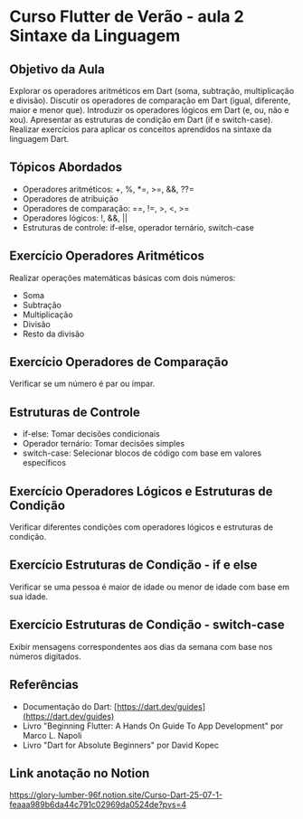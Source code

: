 # Curso Flutter de Verão - aula 2 Sintaxe da Linguagem

## Objetivo da Aula
Explorar os operadores aritméticos em Dart (soma, subtração, multiplicação e divisão).
Discutir os operadores de comparação em Dart (igual, diferente, maior e menor que).
Introduzir os operadores lógicos em Dart (e, ou, não e xou).
Apresentar as estruturas de condição em Dart (if e switch-case).
Realizar exercícios para aplicar os conceitos aprendidos na sintaxe da linguagem Dart.

## Tópicos Abordados
- Operadores aritméticos: +, %, *=, >=, &&, ??=
- Operadores de atribuição
- Operadores de comparação: ==, !=, >, <, >=
- Operadores lógicos: !, &&, ||
- Estruturas de controle: if-else, operador ternário, switch-case

## Exercício Operadores Aritméticos
Realizar operações matemáticas básicas com dois números:
- Soma
- Subtração
- Multiplicação
- Divisão
- Resto da divisão

## Exercício Operadores de Comparação
Verificar se um número é par ou ímpar.

## Estruturas de Controle
- if-else: Tomar decisões condicionais
- Operador ternário: Tomar decisões simples
- switch-case: Selecionar blocos de código com base em valores específicos

## Exercício Operadores Lógicos e Estruturas de Condição
Verificar diferentes condições com operadores lógicos e estruturas de condição.

## Exercício Estruturas de Condição - if e else
Verificar se uma pessoa é maior de idade ou menor de idade com base em sua idade.

## Exercício Estruturas de Condição - switch-case
Exibir mensagens correspondentes aos dias da semana com base nos números digitados.

## Referências
- Documentação do Dart: [https://dart.dev/guides](https://dart.dev/guides)
- Livro "Beginning Flutter: A Hands On Guide To App Development" por Marco L. Napoli
- Livro "Dart for Absolute Beginners" por David Kopec

## Link anotação no Notion
https://glory-lumber-96f.notion.site/Curso-Dart-25-07-1-feaaa989b6da44c791c02969da0524de?pvs=4
